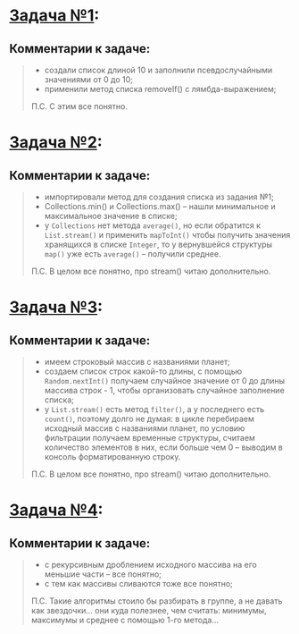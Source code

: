 # [Задача №1](https://github.com/AllIWantIsNotAvailable/GeekBrains_IntroductionToJava/blob/main/seminars/Sem03_Introduction_to_JAVA_Collections/HomeWork/src/Task01.java):
## Комментарии к задаче:
> - создали список длиной 10 и заполнили псевдослучайными значениями от 0 до 10; 
> - применили метод списка removeIf() с лямбда-выражением;
> 
> П.С. С этим все понятно.
>

# [Задача №2](https://github.com/AllIWantIsNotAvailable/GeekBrains_IntroductionToJava/blob/main/seminars/Sem03_Introduction_to_JAVA_Collections/HomeWork/src/Task02.java):
## Комментарии к задаче:
> - импортировали метод для создания списка из задания №1;
> - Collections.min() и Collections.max() – нашли минимальное и максимальное значение в списке;
> - у `Collections` нет метода `average()`, но если обратится к `List.stream()` и применить `mapToInt()` чтобы получить значения хранящихся в списке `Integer`, то у вернувшейся структуры `map()` уже есть `average()` – получили среднее.
>
> П.С. В целом все понятно, про stream() читаю дополнительно.
>

# [Задача №3](https://github.com/AllIWantIsNotAvailable/GeekBrains_IntroductionToJava/blob/main/seminars/Sem03_Introduction_to_JAVA_Collections/HomeWork/src/Task03.java):
## Комментарии к задаче:
> - имеем строковый массив с названиями планет;
> - создаем список строк какой-то длины, с помощью `Random.nextInt()` получаем случайное значение от 0 до длины массива строк - 1, чтобы организовать случайное заполнение списка;
> - у `List.stream()` есть метод `filter()`, а у последнего есть `count()`, поэтому долго не думая: в цикле перебираем исходный массив с названиями планет, по условию фильтрации получаем временные структуры, считаем количество элементов в них, если больше чем 0 – выводим в консоль форматированную строку.
>
> П.С. В целом все понятно, про stream() читаю дополнительно. 
>

# [Задача №4](https://github.com/AllIWantIsNotAvailable/GeekBrains_IntroductionToJava/blob/main/seminars/Sem03_Introduction_to_JAVA_Collections/HomeWork/src/TaskStar04.java):
## Комментарии к задаче:
> - с рекурсивным дроблением исходного массива на его меньшие части – все понятно;
> - с тем как массивы сливаются тоже все понятно;
>
> П.С. Такие алгоритмы стоило бы разбирать в группе, а не давать как звездочки... они куда полезнее, чем считать: минимумы, максимумы и среднее с помощью 1-го метода... 
> 
